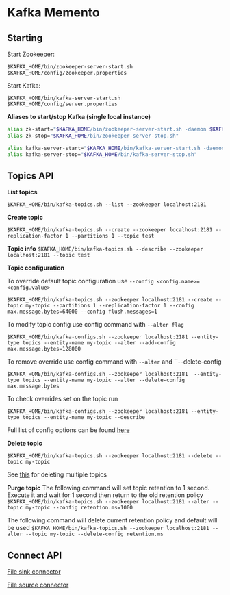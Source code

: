 # Kafka Memento



## Starting

Start Zookeeper:

`$KAFKA_HOME/bin/zookeeper-server-start.sh $KAFKA_HOME/config/zookeeper.properties`

Start Kafka:

`$KAFKA_HOME/bin/kafka-server-start.sh $KAFKA_HOME/config/server.properties`


**Aliases to start/stop Kafka (single local instance)**
```bash
alias zk-start="$KAFKA_HOME/bin/zookeeper-server-start.sh -daemon $KAFKA_HOME/config/zookeeper.properties"
alias zk-stop="$KAFKA_HOME/bin/zookeeper-server-stop.sh"

alias kafka-server-start="$KAFKA_HOME/bin/kafka-server-start.sh -daemon $KAFKA_HOME/config/server.properties"
alias kafka-server-stop="$KAFKA_HOME/bin/kafka-server-stop.sh"
```

## Topics API

**List topics**

`$KAFKA_HOME/bin/kafka-topics.sh --list --zookeeper localhost:2181`

**Create topic**

`$KAFKA_HOME/bin/kafka-topics.sh --create --zookeeper localhost:2181 --replication-factor 1 --partitions 1 --topic test`

**Topic info**
`$KAFKA_HOME/bin/kafka-topics.sh --describe --zookeeper localhost:2181 --topic test`


**Topic configuration**

To override default topic configuration use `--config <config.name>=<config.value>`

`$KAFKA_HOME/bin/kafka-topics.sh --zookeeper localhost:2181 --create --topic my-topic --partitions 1 --replication-factor 1 --config max.message.bytes=64000 --config flush.messages=1`

To modify topic config use config command with `--alter flag`

`$KAFKA_HOME/bin/kafka-configs.sh --zookeeper localhost:2181 --entity-type topics --entity-name my-topic --alter --add-config max.message.bytes=128000`

To remove override use config command with `--alter` and ``--delete-config

`$KAFKA_HOME/bin/kafka-configs.sh --zookeeper localhost:2181  --entity-type topics --entity-name my-topic --alter --delete-config max.message.bytes`

To check overrides set on the topic run

`$KAFKA_HOME/bin/kafka-configs.sh --zookeeper localhost:2181 --entity-type topics --entity-name my-topic --describe`

Full list of config options can be found [here](https://kafka.apache.org/documentation/#topicconfigs)


**Delete topic**

`$KAFKA_HOME/bin/kafka-topics.sh --zookeeper localhost:2181 --delete --topic my-topic`

See [this](topic/README.md) for deleting multiple topics

**Purge topic**
The following command will set topic retention to 1 second. Execute it and wait for 1 second then return to the old retention policy
`$KAFKA_HOME/bin/kafka-topics.sh --zookeeper localhost:2181 --alter --topic my-topic --config retention.ms=1000`

The following command will delete current retention policy and default will be used
`$KAFKA_HOME/bin/kafka-topics.sh --zookeeper localhost:2181 --alter --topic my-topic --delete-config retention.ms`



## Connect API

[File sink connector](connect-file-sink/README.md)

[File source connector](connect-file-source/README.md)

